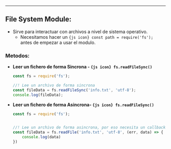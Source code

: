 
---
## File System Module:
- Sirve para interactuar con archivos a nivel de sistema operativo.
	- Necesitamos hacer un `{js icon} const path = require('fs');` antes de empezar a usar el modulo.
### Metodos:
- **Leer un fichero de forma Sincrona - `{js icon} fs.readFileSync()`**
	```js
	const fs = require('fs'); 
	
	//! Lee un archivo de forma sincrona
	const fileData = fs.readFileSync('info.txt', 'utf-8');
	console.log(fileData);
	```

- **Leer un fichero de forma Asincrona- `{js icon} fs.readFileSync()`**
	```js
	const fs = require('fs'); 
	
	
	//! Lee un archivo de forma asincrona, por eso necesita un callback:
	const fileData = fs.readFile('info.txt', 'utf-8', (err, data) => {
	    console.log(data)
	})
	```
